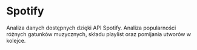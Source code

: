 # Spotify

Analiza danych dostępnych dzięki API Spotify. Analiza popularności różnych gatunków muzycznych, składu playlist oraz pomijania utworów w kolejce.

